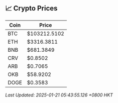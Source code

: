 ## 📈 Crypto Prices

| Coin | Price |
| ---- | ----- |
| BTC | $103212.5102 |
| ETH | $3316.3811 |
| BNB | $681.3849 |
| CRV | $0.8502 |
| ARB | $0.7065 |
| OKB | $58.9202 |
| DOGE | $0.3583 |

_Last Updated: 2025-01-21 05:43:55.126 +0800 HKT_